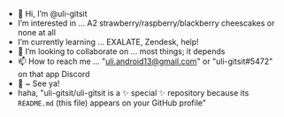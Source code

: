 - 🤪 Hi, I’m @uli-gitsit
-  I’m interested in ... A2 strawberry/raspberry/blackberry cheescakes or none at all
-  I’m currently learning ... EXALATE, Zendesk, help!
- 💞️ I’m looking to collaborate on ... most things; it depends
- 📫 How to reach me ... "uli.android13@gmail.com" or "uli-gitsit#5472" on that app Discord
- 💜 ~ See ya!
- haha, "uli-gitsit/uli-gitsit is a ✨ special ✨ repository because its `README.md` (this file) appears on your GitHub profile"
<!---
uli-gitsit/uli-gitsit is a 🕸 special 🕸 repository because its `README.md` (this file) appears on your GitHub profile.
You can click the Preview link to take a look at your changes.
--->
